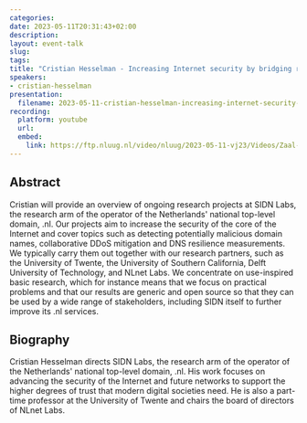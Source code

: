 ```yaml
---
categories:
date: 2023-05-11T20:31:43+02:00
description:
layout: event-talk
slug:
tags:
title: "Cristian Hesselman - Increasing Internet security by bridging research and operations"
speakers:
- cristian-hesselman
presentation:
  filename: 2023-05-11-cristian-hesselman-increasing-internet-security-by-bridging-research-and-operations.pdf
recording:
  platform: youtube
  url:
  embed:
    link: https://ftp.nluug.nl/video/nluug/2023-05-11-vj23/Videos/Zaal-1/05_Cristian_Hesselman_-_Increasing_Internet_security_by_bridging_research_and_operations.webm
---
```


## Abstract

Cristian will provide an overview of ongoing research projects at SIDN Labs, the research arm of the operator of the Netherlands' national top-level domain, .nl. Our projects aim to increase the security of the core of the Internet and cover topics such as detecting potentially malicious domain names, collaborative DDoS mitigation and DNS resilience measurements. We typically carry them out together with our research partners, such as the University of Twente, the University of Southern California, Delft University of Technology, and NLnet Labs. We concentrate on use-inspired basic research, which for instance means that we focus on practical problems and that our results are generic and open source so that they can be used by a wide range of stakeholders, including SIDN itself to further improve its .nl services.

## Biography

Cristian Hesselman directs SIDN Labs, the research arm of the operator of the Netherlands' national top-level domain, .nl. His work focuses on advancing the security of the Internet and future networks to support the higher degrees of trust that modern digital societies need. He is also a part-time professor at the University of Twente and chairs the board of directors of NLnet Labs.
